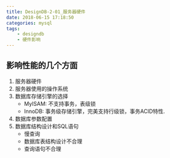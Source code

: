 ```yaml
---
title: DesignDB-2-01_服务器硬件
date: 2018-06-15 17:18:50
categories: mysql
tags:
    - designdb
    - 硬件影响
---
```



## 影响性能的几个方面

1. 服务器硬件
2. 服务器使用的操作系统
3. 数据库存储引擎的选择
    - MyISAM: 不支持事务，表级锁
    - InnoDB: 事务级存储引擎，完美支持行级锁，事务ACID特性.
4. 数据库参数配置
5. 数据库结构设计和SQL语句
    - 慢查询
    - 数据库表结构设计不合理
    - 查询语句不合理
